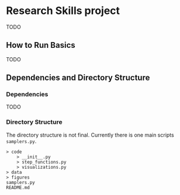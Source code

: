 # Research Skills project

TODO

## How to Run Basics

TODO

## Dependencies and Directory Structure

### Dependencies

TODO

### Directory Structure

The directory structure is not final. Currently there is one main scripts `samplers.py`. 

```
> code
	> __init__.py
	> step_functions.py
	> visualizations.py
> data
> figures
samplers.py
README.md
```


